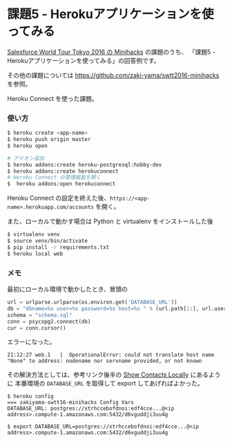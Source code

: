課題5 - Herokuアプリケーションを使ってみる
==========================================

[Salesforce World Tour Tokyo 2016 の Minihacks](https://developer.salesforce.com/ja/worldtour2016/minihacks) の課題のうち、
「課題5 - Herokuアプリケーションを使ってみる」の回答例です。

その他の課題については https://github.com/zaki-yama/swtt2016-minihacks を参照。

Heroku Connect を使った課題。

### 使い方

```zsh
$ heroku create <app-name>
$ heroku push origin master
$ heroku open

# アドオン追加
$ heroku addons:create heroku-postgresql:hobby-dev
$ heroku addons:create herokuconnect
# Heroku Connect の管理画面を開く
$  heroku addons:open herokuconnect
```


Heroku Connect の設定を終えた後、`https://<app-name>.herokuapp.com/accounts` を開く。

また、ローカルで動かす場合は Python と virtualenv をインストールした後

```zsh
$ virtualenv venv
$ source venv/bin/activate
$ pip install -r requirements.txt
$ heroku local web
```

### メモ

最初にローカル環境で動かしたとき、冒頭の

```python
url = urlparse.urlparse(os.environ.get('DATABASE_URL'))
db = "dbname=%s user=%s password=%s host=%s " % (url.path[1:], url.username, url.password, url.hostname)
schema = "schema.sql"
conn = psycopg2.connect(db)
cur = conn.cursor()
```

エラーになった。

```
21:12:27 web.1   |  OperationalError: could not translate host name "None" to address: nodename nor servname provided, or not known
```

その解決方法としては、参考リンク後半の [Show Contacts Locally](http://clouddatafacts.com/heroku-connect/flask_psycopg2/flask_psycopg2_prebuilt_get.html#show-contacts-locally) にあるように
本番環境の `DATABASE_URL` を取得して export してあげればよかった。

```
$ heroku config
=== zakiyama-swtt16-minihacks Config Vars
DATABASE_URL: postgres://xtrhccebofdnoi:edf4cce...@<ip address>.compute-1.amazonaws.com:5432/d6vguddji3uu4g

$ export DATABASE_URL=postgres://xtrhccebofdnoi:edf4cce...@<ip address>.compute-1.amazonaws.com:5432/d6vguddji3uu4g
```
